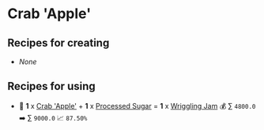 # Crab 'Apple'

## Recipes for creating

* _None_


## Recipes for using

* 🍳 **1** x [Crab 'Apple'](<Crab 'Apple'.md>) + **1** x [Processed Sugar](<Processed Sugar.md>) = **1** x [Wriggling Jam](<Wriggling Jam.md>) 💰 ∑ `4800.0` ➡️ ∑ `9000.0` 📈 `87.50%`
